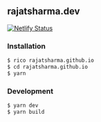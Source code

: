 ## rajatsharma.dev

[![Netlify Status](https://api.netlify.com/api/v1/badges/ce832899-316b-4a18-8d66-997524e12711/deploy-status)](https://app.netlify.com/sites/wizardly-gates-a7f03b/deploys)

### Installation

```sh
$ rico rajatsharma.github.io
$ cd rajatsharma.github.io
$ yarn
```

### Development

```sh
$ yarn dev
$ yarn build
```
